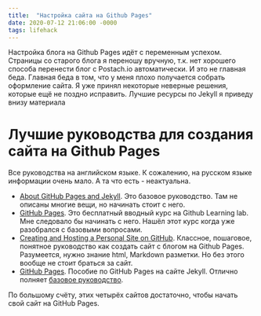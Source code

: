 ```yaml
---
title:  "Настройка сайта на Github Pages"
date: 2020-07-12 21:06:00 -0000
tags: lifehack
---
```


Настройка блога на Github Pages идёт с переменным успехом. Страницы со старого блога я переношу вручную, т.к. нет хорошего способа перенести блог с Postach.io автоматически. И это не главная беда. Главная беда в том, что у меня плохо получается собрать оформление сайта. Я уже принял некоторые неверные решения, которые ещё не поздно исправить. Лучшие ресурсы по Jekyll я приведу внизу материала



# Лучшие руководства для создания сайта на Github Pages

Все руководства на английском языке. К сожалению, на русском языке информации очень мало. А та что есть - неактуальна.

- [About GitHub Pages and Jekyll](https://docs.github.com/en/github/working-with-github-pages/about-github-pages-and-jekyll). Это базовое руководство. Там не описаны многие вещи, но начинать стоит с него.
- [GitHub Pages](https://lab.github.com/githubtraining/github-pages). Это бесплатный вводный курс на Github Learning lab. Мне следовало бы начинать с него. Нашёл этот курс когда уже разобрался с базовыми вопросами.
- [Creating and Hosting a Personal Site on GitHub](http://jmcglone.com/guides/github-pages/). Классное, пошаговое, понятное руководство как создать сайт с блогом на Github Pages. Разумеется, нужно знание html, Markdown разметки. Но без этого вообще не стоит браться за сайт.
- [GitHub Pages](https://jekyllrb.com/docs/github-pages/). Пособие по GitHub Pages на сайте Jekyll. Отлично полняет [базовое руководство](https://docs.github.com/en/github/working-with-github-pages/about-github-pages-and-jekyll).

По большому счёту, этих четырёх сайтов достаточно, чтобы начать свой сайт на GitHub Pages.